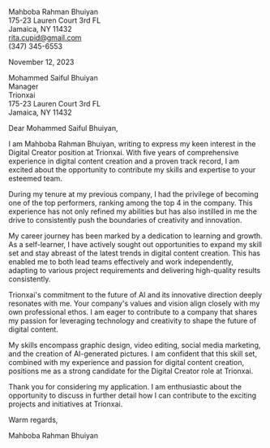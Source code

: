 Mahboba Rahman Bhuiyan  
175-23 Lauren Court 3rd FL  
Jamaica, NY 11432  
rita.cupid@gmail.com  
(347) 345-6553  

November 12, 2023

Mohammed Saiful Bhuiyan  
Manager  
Trionxai  
175-23 Lauren Court 3rd FL  
Jamaica, NY 11432

Dear Mohammed Saiful Bhuiyan,

I am Mahboba Rahman Bhuiyan, writing to express my keen interest in the Digital Creator position at Trionxai. With five years of comprehensive experience in digital content creation and a proven track record, I am excited about the opportunity to contribute my skills and expertise to your esteemed team.

During my tenure at my previous company, I had the privilege of becoming one of the top performers, ranking among the top 4 in the company. This experience has not only refined my abilities but has also instilled in me the drive to consistently push the boundaries of creativity and innovation.

My career journey has been marked by a dedication to learning and growth. As a self-learner, I have actively sought out opportunities to expand my skill set and stay abreast of the latest trends in digital content creation. This has enabled me to both lead teams effectively and work independently, adapting to various project requirements and delivering high-quality results consistently.

Trionxai's commitment to the future of AI and its innovative direction deeply resonates with me. Your company's values and vision align closely with my own professional ethos. I am eager to contribute to a company that shares my passion for leveraging technology and creativity to shape the future of digital content.

My skills encompass graphic design, video editing, social media marketing, and the creation of AI-generated pictures. I am confident that this skill set, combined with my experience and passion for digital content creation, positions me as a strong candidate for the Digital Creator role at Trionxai.

Thank you for considering my application. I am enthusiastic about the opportunity to discuss in further detail how I can contribute to the exciting projects and initiatives at Trionxai.

Warm regards,

Mahboba Rahman Bhuiyan


